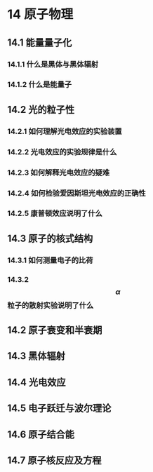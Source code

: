 # 14 原子物理

## 14.1 能量量子化

### 14.1.1 什么是黑体与黑体辐射

### 14.1.2 什么是能量子

## 14.2 光的粒子性

### 14.2.1 如何理解光电效应的实验装置

### 14.2.2 光电效应的实验规律是什么

### 14.2.3 如何解释光电效应的疑难

### 14.2.4 如何检验爱因斯坦光电效应的正确性

### 14.2.5 康普顿效应说明了什么

## 14.3 原子的核式结构

### 14.3.1 如何测量电子的比荷

### 14.3.2 $$\alpha$$粒子的散射实验说明了什么

## 14.2 原子衰变和半衰期

## 14.3 黑体辐射

## 14.4 光电效应

## 14.5 电子跃迁与波尔理论

## 14.6 原子结合能

## 14.7 原子核反应及方程





